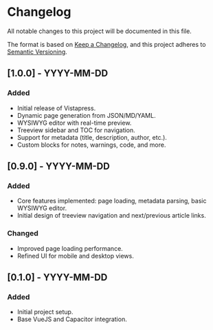 # Changelog

All notable changes to this project will be documented in this file.

The format is based on [Keep a Changelog](https://keepachangelog.com/en/1.0.0/), and this project adheres to [Semantic Versioning](https://semver.org/).

## [1.0.0] - YYYY-MM-DD
### Added
- Initial release of Vistapress.
- Dynamic page generation from JSON/MD/YAML.
- WYSIWYG editor with real-time preview.
- Treeview sidebar and TOC for navigation.
- Support for metadata (title, description, author, etc.).
- Custom blocks for notes, warnings, code, and more.

## [0.9.0] - YYYY-MM-DD
### Added
- Core features implemented: page loading, metadata parsing, basic WYSIWYG editor.
- Initial design of treeview navigation and next/previous article links.

### Changed
- Improved page loading performance.
- Refined UI for mobile and desktop views.

## [0.1.0] - YYYY-MM-DD
### Added
- Initial project setup.
- Base VueJS and Capacitor integration.

